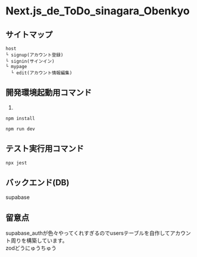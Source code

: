 # Next.js_de_ToDo_sinagara_Obenkyo
## サイトマップ
```
host  
└ signup(アカウント登録)
└ signin(サインイン)
└ mypage 
  └ edit(アカウント情報編集)
```

## 開発環境起動用コマンド
1. 
```
npm install
```
```
npm run dev
```

## テスト実行用コマンド
```
npx jest
```
## バックエンド(DB)
supabase

## 留意点
supabase_authが色々やってくれすぎるのでusersテーブルを自作してアカウント周りを構築しています。  
zodどうにゅうちゅう
